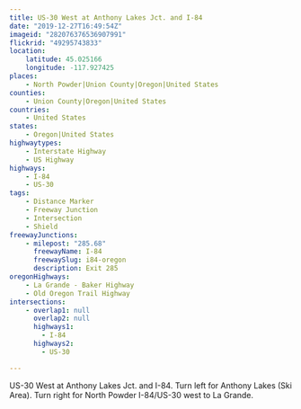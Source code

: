 ```yaml
---
title: US-30 West at Anthony Lakes Jct. and I-84
date: "2019-12-27T16:49:54Z"
imageid: "282076376536907991"
flickrid: "49295743833"
location:
    latitude: 45.025166
    longitude: -117.927425
places:
    - North Powder|Union County|Oregon|United States
counties:
    - Union County|Oregon|United States
countries:
    - United States
states:
    - Oregon|United States
highwaytypes:
    - Interstate Highway
    - US Highway
highways:
    - I-84
    - US-30
tags:
    - Distance Marker
    - Freeway Junction
    - Intersection
    - Shield
freewayJunctions:
    - milepost: "285.68"
      freewayName: I-84
      freewaySlug: i84-oregon
      description: Exit 285
oregonHighways:
    - La Grande - Baker Highway
    - Old Oregon Trail Highway
intersections:
    - overlap1: null
      overlap2: null
      highways1:
        - I-84
      highways2:
        - US-30

---
```

US-30 West at Anthony Lakes Jct. and I-84.  Turn left for Anthony Lakes (Ski Area).  Turn right for North Powder I-84/US-30 west to La Grande.